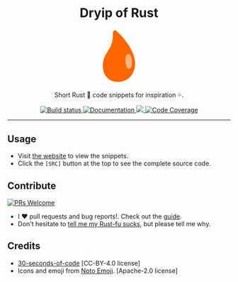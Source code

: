 <div align="center">
<h1>Dryip of Rust</h1>
<img src='docs/logo.svg' width=80px/>

Short Rust 🦀 code snippets for inspiration 💦.

<a href="https://github.com/azzamsa/dryip-of-rust/workflows/ci.yml">
    <img src="https://github.com/azzamsa/dryip-of-rust/workflows/ci/badge.svg" alt="Build status" />
</a>
<a href="https://docs.rs/dryip/latest/dryip/">
    <img src="https://docs.rs/dryip/badge.svg" alt="Documentation" />
</a>
<a href="https://crates.io/crates/dryip">
  <img src="https://img.shields.io/crates/v/dryip.svg">
</a>
<a href="https://codecov.io/gh/azzamsa/dryip-of-rust">
    <img src="https://codecov.io/gh/azzamsa/dryip-of-rust/branch/master/graph/badge.svg" alt="Code Coverage" />
</a>

</div>

---

## Usage

- Visit [the website](https://docs.rs/dryip/) to view the snippets.
- Click the `[SRC]` button at the top to see the complete source code.

## Contribute

[![PRs Welcome](https://img.shields.io/badge/PRs-welcome-brightgreen.svg?style=flat-square)](http://makeapullrequest.com)

- I ❤️ pull requests and bug reports!. Check out the [guide][contrib-guide].
- Don't hesitate to [tell me my Rust-fu sucks][new-issue], but please tell me why.

## Credits

- [30-seconds-of-code][30-seconds] [CC-BY-4.0 license]
- Icons and emoji from [Noto Emoji][noto-emoji]. [Apache-2.0 license]

<!-- dprint-ignore-start -->

[contrib-guide]: docs/dev/README.md#adding-new-snippet
[new-issue]: https://github.com/azzamsa/dryip-of-rust/issues/new

[30-seconds]: https://github.com/30-seconds/30-seconds-of-code
[noto-emoji]: https://github.com/googlefonts/noto-emoji

<!-- dprint-ignore-end -->
